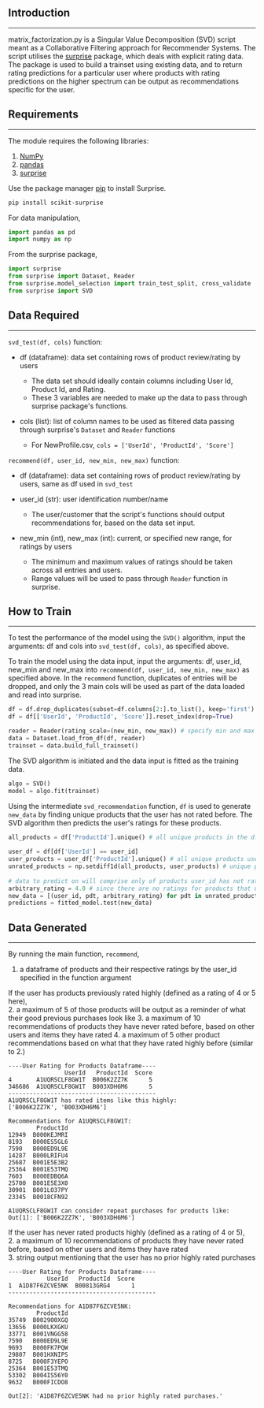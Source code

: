## Introduction
------------
matrix_factorization.py is a Singular Value Decomposition (SVD) script meant as a Collaborative Filtering approach for Recommender Systems. The script utilises the [surprise](http://surpriselib.com/) package, which deals with explicit rating data. The package is used to build a trainset using existing data, and to return rating predictions for a particular user where products with rating predictions on the higher spectrum can be output as recommendations specific for the user. 


## Requirements
------------
The module requires the following libraries:

1. [NumPy](https://numpy.org/)
2. [pandas](https://pandas.pydata.org/)
3. [surprise](http://surpriselib.com/)

Use the package manager [pip](https://pip.pypa.io/en/stable/) to install Surprise.
```bash
pip install scikit-surprise
```

For data manipulation, 
```python
import pandas as pd
import numpy as np
```
From the surprise package, 
```python
import surprise
from surprise import Dataset, Reader
from surprise.model_selection import train_test_split, cross_validate
from surprise import SVD
```


## Data Required
------------
`svd_test(df, cols)` function:

- df (dataframe): data set containing rows of product review/rating by users
    - The data set should ideally contain columns including User Id, Product Id, and Rating.
    - These 3 variables are needed to make up the data to pass through surprise package's functions.

- cols (list): list of column names to be used as filtered data passing through surprise's `Dataset` and `Reader` functions
    - For NewProfile.csv, `cols = ['UserId', 'ProductId', 'Score']`

`recommend(df, user_id, new_min, new_max)` function:

- df (dataframe): data set containing rows of product review/rating by users, same as df used in `svd_test`

- user_id (str): user identification number/name
    - The user/customer that the script's functions should output recommendations for, based on the data set input.

- new_min (int), new_max (int): current, or specified new range, for ratings by users
    - The minimum and maximum values of ratings should be taken across all entries and users. 
    - Range values will be used to pass through `Reader` function in surprise.


## How to Train
------------
To test the performance of the model using the `SVD()` algorithm, input the arguments: df and cols into `svd_test(df, cols)`, as specified above.

To train the model using the data input, input the arguments: df, user_id, new_min and new_max into `recommend(df, user_id, new_min, new_max)` as specified above.
In the `recommend` function, duplicates of entries will be dropped, and only the 3 main cols will be used as part of the data loaded and read into surprise.
```python
df = df.drop_duplicates(subset=df.columns[2:].to_list(), keep='first') # df contains duplicate entries
df = df[['UserId', 'ProductId', 'Score']].reset_index(drop=True)
```
```python
reader = Reader(rating_scale=(new_min, new_max)) # specify min and max ratings for rating_scale argument
data = Dataset.load_from_df(df, reader)
trainset = data.build_full_trainset()
```
The SVD algorithm is initiated and the data input is fitted as the training data. 
```python
algo = SVD()
model = algo.fit(trainset)
```
Using the intermediate `svd_recommendation` function, `df` is used to generate `new_data` by finding unique products that the user has not rated before. The SVD algorithm then predicts the user's ratings for these products.
```python
all_products = df['ProductId'].unique() # all unique products in the df given
    
user_df = df[df['UserId'] == user_id]
user_products = user_df['ProductId'].unique() # all unique products user_id has rated   
unrated_products = np.setdiff1d(all_products, user_products) # unique products user_id has never rated before
    
# data to predict on will comprise only of products user_id has not rated before 
arbitrary_rating = 4.0 # since there are no ratings for products that user_id has never rated before
new_data = [(user_id, pdt, arbitrary_rating) for pdt in unrated_products]    
predictions = fitted_model.test(new_data)
```


## Data Generated 
------------
By running the main function, `recommend`, 
1. a dataframe of products and their respective ratings by the user_id specified in the function argument

If the user has products previously rated highly (defined as a rating of 4 or 5 here), <br />
2. a maximum of 5 of those products will be output as a reminder of what their good previous purchases look like
3. a maximum of 10 recommendations of products they have never rated before, based on other users and items they have rated
4. a maximum of 5 other product recommendations based on what that they have rated highly before (similar to 2.)
```
----User Rating for Products Dataframe----
                UserId   ProductId  Score
4       A1UQRSCLF8GW1T  B006K2ZZ7K      5
346686  A1UQRSCLF8GW1T  B003XDH6M6      5
------------------------------------------
A1UQRSCLF8GW1T has rated items like this highly:
['B006K2ZZ7K', 'B003XDH6M6']

Recommendations for A1UQRSCLF8GW1T:
        ProductId
12949  B000KEJMRI
8193   B000ES5GL6
7590   B000ED9L9E
14287  B000LRIFU4
25687  B001E5E3B2
25364  B001E53TMQ
7603   B000EDBQ6A
25700  B001E5E3X0
30901  B001LO37PY
23345  B0018CFN92

A1UQRSCLF8GW1T can consider repeat purchases for products like:
Out[1]: ['B006K2ZZ7K', 'B003XDH6M6']
```
If the user has never rated products highly (defined as a rating of 4 or 5), <br />
2. a maximum of 10 recommendations of products they have never rated before, based on other users and items they have rated <br />
3. string output mentioning that the user has no prior highly rated purchases
```
----User Rating for Products Dataframe----
           UserId   ProductId  Score
1  A1D87F6ZCVE5NK  B00813GRG4      1
------------------------------------------

Recommendations for A1D87F6ZCVE5NK:
        ProductId
35749  B0029O0XGQ
13656  B000LKXGKU
33771  B001VNGG58
7590   B000ED9L9E
9693   B000FK7PQW
29807  B001HXNIPS
8725   B000F3YEPO
25364  B001E53TMQ
53302  B004IS56Y0
9632   B000FICDO8

Out[2]: 'A1D87F6ZCVE5NK had no prior highly rated purchases.'
```
